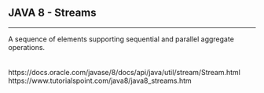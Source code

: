 ## JAVA 8 - Streams
<hr>
<div>
A sequence of elements supporting sequential and parallel aggregate operations.
</div> 


<br>
<br>
https://docs.oracle.com/javase/8/docs/api/java/util/stream/Stream.html <br>
https://www.tutorialspoint.com/java8/java8_streams.htm